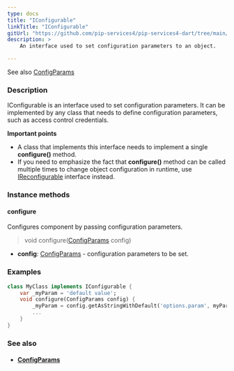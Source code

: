 ```yaml
---
type: docs
title: "IConfigurable"
linkTitle: "IConfigurable"
gitUrl: "https://github.com/pip-services4/pip-services4-dart/tree/main/pip-services4-components-dart"
description: > 
    An interface used to set configuration parameters to an object. 

---
```

See also [ConfigParams](../config_params)

### Description

IConfigurable is an interface used to set configuration parameters. It can be implemented by any class that needs to define configuration parameters, such as access control credentials. 

**Important points**  

- A class that implements this interface needs to implement a single **configure()** method.  
- If you need to emphasize the fact that **configure()** method can be called multiple times
    to change object configuration in runtime, use [IReconfigurable](../ireconfigurable) interface instead.  

### Instance methods

#### configure
Configures component by passing configuration parameters.

> void configure([ConfigParams](../config_params) config)

- **config**: [ConfigParams](../config_params) - configuration parameters to be set.

### Examples

```dart
class MyClass implements IConfigurable {
    var _myParam = 'default value';
    void configure(ConfigParams config) {
        _myParam = config.getAsStringWithDefault('options.param', myParam);
        ...
    }
}

```
### See also
- #### [ConfigParams](../config_params)
